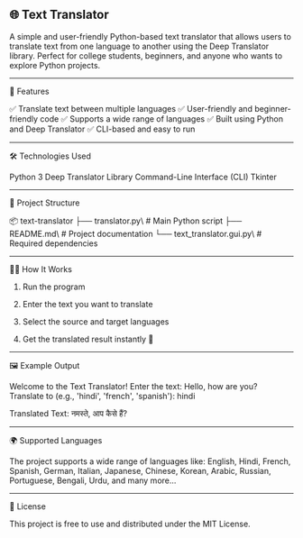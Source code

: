 ## 🌐 Text Translator

A simple and user-friendly Python-based text translator that allows users to translate text from one language to another using the Deep Translator library.
Perfect for college students, beginners, and anyone who wants to explore Python projects.


---

📌 Features

✅ Translate text between multiple languages
✅ User-friendly and beginner-friendly code
✅ Supports a wide range of languages
✅ Built using Python and Deep Translator
✅ CLI-based and easy to run


---

🛠️ Technologies Used

Python 3
Deep Translator Library
Command-Line Interface (CLI)
Tkinter


---

📂 Project Structure

📦 text-translator
├── translator.py\       # Main Python script
├── README.md\            # Project documentation
└── text_translator.gui.py\     # Required dependencies

---

🧑‍💻 How It Works

1. Run the program


2. Enter the text you want to translate


3. Select the source and target languages


4. Get the translated result instantly 🎉




---

🖼️ Example Output

Welcome to the Text Translator!
Enter the text: Hello, how are you?
Translate to (e.g., 'hindi', 'french', 'spanish'): hindi

Translated Text: नमस्ते, आप कैसे हैं?


---

🌍 Supported Languages

The project supports a wide range of languages like:
English, Hindi, French, Spanish, German, Italian, Japanese, Chinese, Korean, Arabic, Russian, Portuguese, Bengali, Urdu, and many more...


---


📜 License

This project is free to use and distributed under the MIT License.

